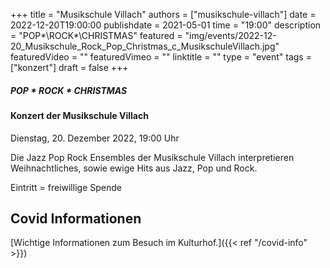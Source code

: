 +++
title = "Musikschule Villach"
authors = ["musikschule-villach"]
date = 2022-12-20T19:00:00
publishdate = 2021-05-01
time = "19:00"
description = "POP*\ROCK*\CHRISTMAS"
featured = "img/events/2022-12-20_Musikschule_Rock_Pop_Christmas_c_MusikschuleVillach.jpg"
featuredVideo = ""
featuredVimeo = ""
linktitle = ""
type = "event"
tags = ["konzert"]
draft = false
+++


##### POP * ROCK * CHRISTMAS
#### Konzert der Musikschule Villach

Dienstag, 20. Dezember 2022, 19:00 Uhr

Die Jazz Pop Rock Ensembles der Musikschule Villach interpretieren Weihnachtliches, sowie ewige Hits aus Jazz, Pop und Rock.

Eintritt = freiwillige Spende                            


## Covid Informationen

[Wichtige Informationen zum Besuch im Kulturhof.]({{< ref "/covid-info" >}})
